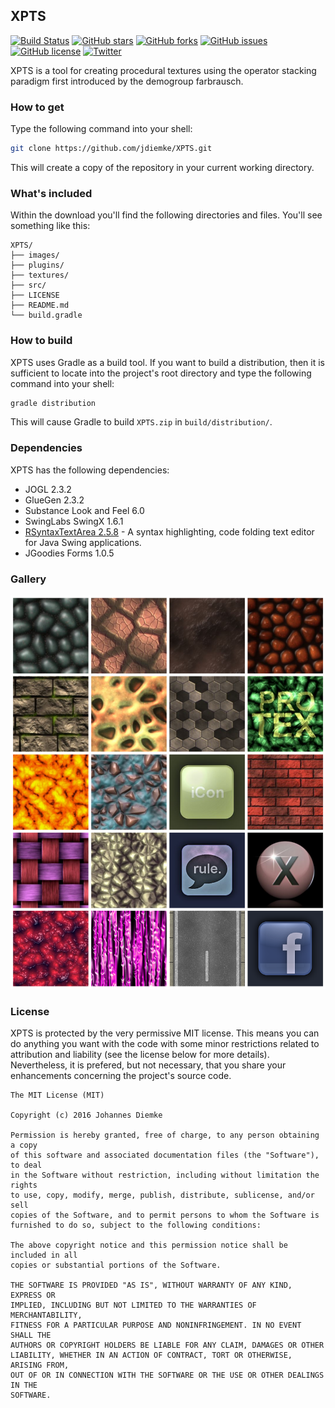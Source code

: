 ## XPTS
[![Build Status](https://travis-ci.org/jdiemke/XPTS.svg?branch=master)](https://travis-ci.org/jdiemke/XPTS)
[![GitHub stars](https://img.shields.io/github/stars/jdiemke/XPTS.svg)](https://github.com/jdiemke/XPTS/stargazers)
[![GitHub forks](https://img.shields.io/github/forks/jdiemke/XPTS.svg)](https://github.com/jdiemke/XPTS/network)
[![GitHub issues](https://img.shields.io/github/issues/jdiemke/XPTS.svg)](https://github.com/jdiemke/XPTS/issues)
[![GitHub license](https://img.shields.io/github/license/jdiemke/XPTS.svg)](https://github.com/jdiemke/XPTS/blob/master/LICENSE)
[![Twitter](https://img.shields.io/twitter/url/https/github.com/jdiemke/XPTS.svg?style=social)](https://twitter.com/intent/tweet?text=Wow:&url=https%3A%2F%2Fgithub.com%2Fjdiemke%2FXPTS)

XPTS is a tool for creating procedural textures using the operator stacking paradigm first introduced by the demogroup farbrausch.

### How to get
Type the following command into your shell:
```bash
git clone https://github.com/jdiemke/XPTS.git
```
This will create a copy of the repository in your current working directory.
### What's included
Within the download you'll find the following directories and files. You'll see something like this:
```
XPTS/
├── images/
├── plugins/
├── textures/
├── src/
├── LICENSE
├── README.md
└── build.gradle
```
### How to build
XPTS uses Gradle as a build tool. If you want to build a distribution, then it is sufficient to locate into the project's root directory and type the following command into your shell:
```bash
gradle distribution
```
This will cause Gradle to build `XPTS.zip` in `build/distribution/`.
### Dependencies
XPTS has the following dependencies:
-   JOGL 2.3.2
-   GlueGen 2.3.2
-   Substance Look and Feel 6.0
-   SwingLabs SwingX 1.6.1
-   [RSyntaxTextArea 2.5.8](https://github.com/bobbylight/RSyntaxTextArea) - A syntax highlighting, code folding text editor for Java Swing applications.
-   JGoodies Forms 1.0.5

### Gallery
![Texture Gallery](https://raw.githubusercontent.com/jdiemke/XPTS/master/images/texture-gallery.png "Texture Gallery")
### License
XPTS is protected by the very permissive MIT license. This means you can do anything you want with the code with some minor restrictions related to attribution and liability (see the license below for more details). Nevertheless, it is prefered, but not necessary, that you share your enhancements concerning the project's source code.
```
The MIT License (MIT)

Copyright (c) 2016 Johannes Diemke

Permission is hereby granted, free of charge, to any person obtaining a copy
of this software and associated documentation files (the "Software"), to deal
in the Software without restriction, including without limitation the rights
to use, copy, modify, merge, publish, distribute, sublicense, and/or sell
copies of the Software, and to permit persons to whom the Software is
furnished to do so, subject to the following conditions:

The above copyright notice and this permission notice shall be included in all
copies or substantial portions of the Software.

THE SOFTWARE IS PROVIDED "AS IS", WITHOUT WARRANTY OF ANY KIND, EXPRESS OR
IMPLIED, INCLUDING BUT NOT LIMITED TO THE WARRANTIES OF MERCHANTABILITY,
FITNESS FOR A PARTICULAR PURPOSE AND NONINFRINGEMENT. IN NO EVENT SHALL THE
AUTHORS OR COPYRIGHT HOLDERS BE LIABLE FOR ANY CLAIM, DAMAGES OR OTHER
LIABILITY, WHETHER IN AN ACTION OF CONTRACT, TORT OR OTHERWISE, ARISING FROM,
OUT OF OR IN CONNECTION WITH THE SOFTWARE OR THE USE OR OTHER DEALINGS IN THE
SOFTWARE.
```
